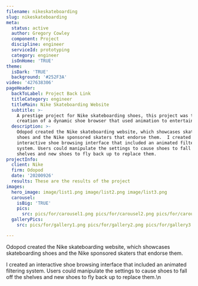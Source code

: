 ```yaml
---
filename: nikeskateboarding
slug: nikeskateboarding
meta:
  status: active
  author: Gregory Cowley
  component: Project
  discipline: engineer
  serviceId: prototyping
  category: engineer
  isOnHome: 'TRUE'
theme:
  isDark: 'TRUE'
  background: '#252F3A'
video: '427638306'
pageHeader:
  backToLabel: Project Back Link
  titleCategory: engineer
  titleMain: Nike Skateboarding Website
  subtitle: >-
    A prestige project for Nike skateboarding shoes, this project was the
    creation of a dynamic shoe browser that used animation to entertain and wow.
  description: >-
    Odopod created the Nike skateboarding website, which showcases skateboarding
    shoes and the Nike sponsored skaters that endorse them.  I created an
    interactive shoe browsing interface that included an animated filtering
    system. Users could manipulate the settings to cause shoes to fall off the
    shelves and new shoes to fly back up to replace them.
projectInfo:
  client: Nike
  firm: Odopod
  date: '20200926'
  results: These are the results of the project
images:
  hero_image: image/list1.png image/list2.png image/list3.png
  carousel:
    isBig: 'TRUE'
    pics:
      src: pics/for/carousel1.png pics/for/carousel2.png pics/for/carousel3.png
  galleryPics:
    src: pics/for/gallery1.png pics/for/gallery2.png pics/for/gallery3.png

---
```

Odopod created the Nike skateboarding website, which showcases skateboarding shoes and the Nike sponsored skaters that endorse them.

I created an interactive shoe browsing interface that included an animated filtering system. Users could manipulate the settings to cause shoes to fall off the shelves and new shoes to fly back up to replace them.\n
  
